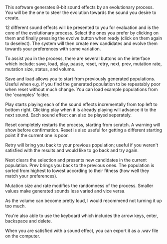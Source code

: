This software generates 8-bit sound effects by an evolutionary process. You will be the one to steer the evolution towards the sound you desire to create.

12 different sound effects will be presented to you for evaluation and is the core of the evolutionary process. Select the ones you prefer by clicking on them and finally pressing the evolve button when ready (click on them again to deselect). The system will then create new candidates and evolve them towards your preferences with some variation.

To assist you in the process, there are several buttons on the interface which include: save, load, play, pause, reset, retry, next, prev, mutation rate, mutation size, status, and volume.

Save and load allows you to start from previously generated populations. Useful when e.g. if you find the generated population to be repeatably poor when reset without much change. You can load example populations from the 'examples' folder.

Play starts playing each of the sound effects incrementally from top left to bottom right. Clicking play when it is already playing will advance it to the next sound. Each sound effect can also be played seperately.

Reset completely restarts the process, starting from scratch. A warning will show before confirmation. Reset is also useful for getting a different starting point if the current one is poor.

Retry will bring you back to your previous population; useful if you weren't satisfied with the results and would like to go back and try again.

Next clears the selection and presents new candidates in the current population. Prev brings you back to the previous ones. The population is sorted from highest to lowest according to their fitness (how well they match your preferences).

Mutation size and rate modifies the randomness of the process. Smaller values make generated sounds less varied and vice versa.

As the volume can become pretty loud, I would recommend not turning it up too much.

You're also able to use the keyboard which includes the arrow keys, enter, backspace and delete.

When you are satisfied with a sound effect, you can export it as a .wav file on the computer.